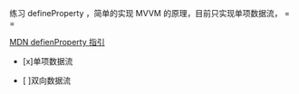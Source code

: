 练习 defineProperty ，简单的实现 MVVM 的原理，目前只实现单项数据流， = =

[MDN defienProperty 指引](https://developer.mozilla.org/zh-CN/docs/Web/JavaScript/Reference/Global_Objects/Object/defineProperty)

- [x]单项数据流

- [ ]双向数据流




